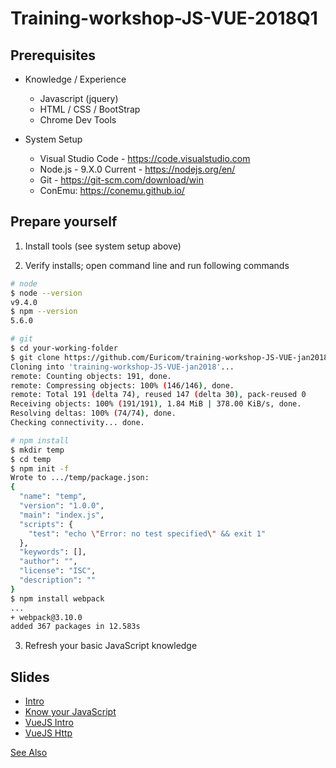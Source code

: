 # Training-workshop-JS-VUE-2018Q1

## Prerequisites

- Knowledge / Experience
    + Javascript (jquery)
    + HTML / CSS / BootStrap
    + Chrome Dev Tools

- System Setup
    + Visual Studio Code - https://code.visualstudio.com
    + Node.js - 9.X.0 Current - https://nodejs.org/en/
    + Git - https://git-scm.com/download/win
    + ConEmu: https://conemu.github.io/

## Prepare yourself

1. Install tools (see system setup above)

2. Verify installs; open command line and run following commands

```bash
# node
$ node --version
v9.4.0
$ npm --version
5.6.0

# git
$ cd your-working-folder
$ git clone https://github.com/Euricom/training-workshop-JS-VUE-jan2018.git
Cloning into 'training-workshop-JS-VUE-jan2018'...
remote: Counting objects: 191, done.
remote: Compressing objects: 100% (146/146), done.
remote: Total 191 (delta 74), reused 147 (delta 30), pack-reused 0
Receiving objects: 100% (191/191), 1.84 MiB | 378.00 KiB/s, done.
Resolving deltas: 100% (74/74), done.
Checking connectivity... done.

# npm install
$ mkdir temp
$ cd temp
$ npm init -f
Wrote to .../temp/package.json:
{
  "name": "temp",
  "version": "1.0.0",
  "main": "index.js",
  "scripts": {
    "test": "echo \"Error: no test specified\" && exit 1"
  },
  "keywords": [],
  "author": "",
  "license": "ISC",
  "description": ""
}
$ npm install webpack
...
+ webpack@3.10.0
added 367 packages in 12.583s
```

3. Refresh your basic JavaScript knowledge

## Slides

- [Intro](./slides/intro.md)
- [Know your JavaScript](./slides/know-your-javascript.md)
- [VueJS Intro](./slides/vue-intro.md)
- [VueJS Http](./slides/vue-http.md)

[See Also](https://github.com/Euricom/training-workshop-JS-VUE-jan2018/tree/master/slides)


